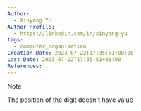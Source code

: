 ```yaml
---
Author:
  - Xinyang YU
Author Profile:
  - https://linkedin.com/in/xinyang-yu
tags:
  - computer_organisation
Creation Date: 2023-07-22T17:35:51+08:00
Last Date: 2023-07-22T17:35:51+08:00
References:
---
```

>[!note]
>The position of the digit doesn't have value